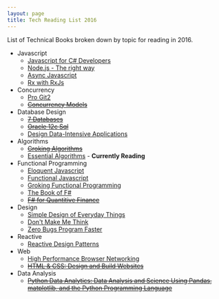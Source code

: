 ```yaml
---
layout: page
title: Tech Reading List 2016
---
```


List of Technical Books broken down by topic for reading in 2016.

* Javascript
  * [Javascript for C# Developers](https://leanpub.com/javascriptmancy-mastering-arcane-art-of-writing-awesome-javascript-for-csharp-developers)
  * [Node.js - The right way](https://pragprog.com/book/jwnode/node-js-the-right-way)
  * [Async Javascript](https://pragprog.com/book/tbajs/async-javascript)
  * [Rx with RxJs](https://pragprog.com/book/smreactjs/reactive-programming-with-rxjs)
* Concurrency
  * [Pro Git2](https://progit.org/)
  * <del>[Concurrency Models](https://pragprog.com/book/pb7con/seven-concurrency-models-in-seven-weeks)</del>
* Database Design
  * <del>[7 Databases](https://pragprog.com/book/rwdata/seven-databases-in-seven-weeks)</del>
  * <del>[Oracle 12c Sql](http://www.amazon.com/Oracle-Database-12c-Jason-Price/dp/0071799354)</del>
  * [Design Data-Intensive Applications](http://dataintensive.net)
* Algorithms
  * <del>[Groking Algorithms](https://www.manning.com/books/grokking-algorithms)</del>
  * [Essential Algorithms](https://www.amazon.co.uk/Essential-Algorithms-Practical-Approach-Computer/dp/1118612108/ref=sr_1_1?ie=UTF8&qid=1469597035&sr=8-1&keywords=essential+algorithms) - **Currently Reading**
* Functional Programming
  * [Eloquent Javascript](http://eloquentjavascript.net/)
  * [Functional Javascript](http://shop.oreilly.com/product/0636920028857.do)
  * [Groking Functional Programming](https://www.manning.com/books/grokking-functional-programming)
  * [The Book of F#](https://www.nostarch.com/fsharp)
  * <del> [F# for Quantitive Finance](https://www.packtpub.com/big-data-and-business-intelligence/f-quantitative-finance) </del>
* Design
  * [Simple Design of Everyday Things](http://www.amazon.com/The-Design-Everyday-Things-Expanded/dp/0465050654/ref=pd_bxgy_14_img_2?ie=UTF8&refRID=1ECAXZ0S2S197DWZ0SN6)
  * [Don't Make Me Think](http://www.amazon.com/Dont-Make-Think-Revisited-Usability/dp/0321965515/ref=pd_bxgy_14_img_2?ie=UTF8&refRID=1DP3CMW52R9QBRF02TKH)
  * [Zero Bugs Program Faster](http://www.amazon.com/Zero-Bugs-Program-Faster-Thompson/dp/0996193308)
* Reactive
  * [Reactive Design Patterns](https://www.manning.com/books/reactive-design-patterns)
* Web
  * [High Performance Browser Networking](https://www.amazon.com/High-Performance-Browser-Networking-performance/dp/1449344763/ref=as_li_ss_tl?ie=UTF8&linkCode=ll1&tag=eejs-20&linkId=c73d0d3fc227d36ddc90e2d708f3fb8a)
  * <del>[HTML & CSS: Design and Build Websites](http://www.htmlandcssbook.com/)</del>
* Data Analysis
  * <del>[Python Data Analytics: Data Analysis and Science Using Pandas, matplotlib, and the Python Programming Language](https://www.amazon.com/Python-Data-Analytics-matplotlib-Programming/dp/1484209591)</del>
